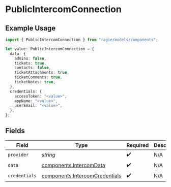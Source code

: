 # PublicIntercomConnection

## Example Usage

```typescript
import { PublicIntercomConnection } from "ragie/models/components";

let value: PublicIntercomConnection = {
  data: {
    admins: false,
    tickets: true,
    contacts: false,
    ticketAttachments: true,
    ticketComments: true,
    ticketNotes: true,
  },
  credentials: {
    accessToken: "<value>",
    appName: "<value>",
    userEmail: "<value>",
  },
};
```

## Fields

| Field                                                                            | Type                                                                             | Required                                                                         | Description                                                                      |
| -------------------------------------------------------------------------------- | -------------------------------------------------------------------------------- | -------------------------------------------------------------------------------- | -------------------------------------------------------------------------------- |
| `provider`                                                                       | *string*                                                                         | :heavy_check_mark:                                                               | N/A                                                                              |
| `data`                                                                           | [components.IntercomData](../../models/components/intercomdata.md)               | :heavy_check_mark:                                                               | N/A                                                                              |
| `credentials`                                                                    | [components.IntercomCredentials](../../models/components/intercomcredentials.md) | :heavy_check_mark:                                                               | N/A                                                                              |